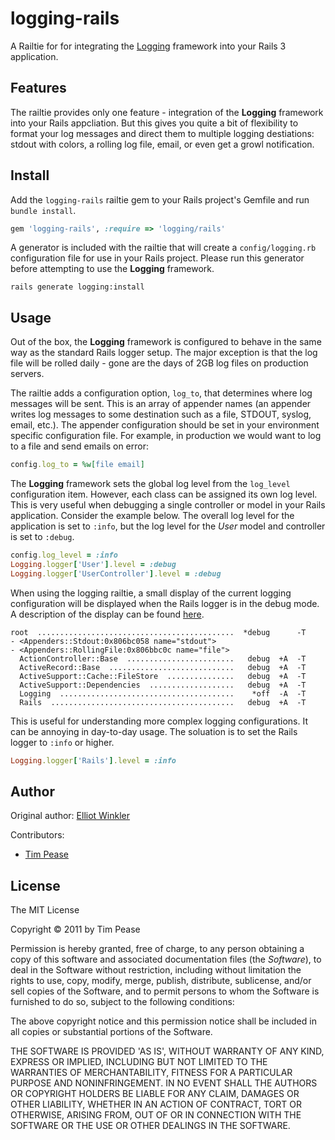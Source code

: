 logging-rails
=============

A Railtie for for integrating the [Logging](https://github.com/TwP/logging)
framework into your Rails 3 application.

Features
--------

The railtie provides only one feature - integration of the **Logging**
framework into your Rails appcliation. But this gives you quite a bit of
flexibility to format your log messages and direct them to multiple logging
destiations: stdout with colors, a rolling log file, email, or even get a
growl notification.

Install
-------

Add the ```logging-rails``` railtie gem to your Rails project's Gemfile and run ```bundle install```.

```ruby
gem 'logging-rails', :require => 'logging/rails'
````

A generator is included with the railtie that will create a ```config/logging.rb```
configuration file for use in your Rails project. Please run this generator
before attempting to use the **Logging** framework.

```
rails generate logging:install
```

Usage
-----

Out of the box, the **Logging** framework is configured to behave in the same
way as the standard Rails logger setup. The major exception is that the log
file will be rolled daily - gone are the days of 2GB log files on production
servers.

The railtie adds a configuration option, ```log_to```, that determines where
log messages will be sent. This is an array of appender names (an appender
writes log messages to some destination such as a file, STDOUT, syslog, email,
etc.). The appender configuration should be set in your environment specific
configuration file. For example, in production we would want to log to a file
and send emails on error:

```ruby
config.log_to = %w[file email]
```

The **Logging** framework sets the global log level from the ```log_level```
configuration item. However, each class can be assigned its own log level.
This is very useful when debugging a single controller or model in your
Rails application. Consider the example below. The overall log level for the
application is set to ```:info```, but the log level for the *User* model and
controller is set to ```:debug```.

```ruby
config.log_level = :info
Logging.logger['User'].level = :debug
Logging.logger['UserController'].level = :debug
```

When using the logging railtie, a small display of the current logging
configuration will be displayed when the Rails logger is in the debug mode.
A description of the display can be found [here](https://github.com/TwP/logging/blob/master/lib/logging.rb#L400).

```
root  ............................................  *debug      -T
- <Appenders::Stdout:0x806bc058 name="stdout">
- <Appenders::RollingFile:0x806bbc0c name="file">
  ActionController::Base  ........................   debug  +A  -T
  ActiveRecord::Base  ............................   debug  +A  -T
  ActiveSupport::Cache::FileStore  ...............   debug  +A  -T
  ActiveSupport::Dependencies  ...................   debug  +A  -T
  Logging  .......................................    *off  -A  -T
  Rails  .........................................   debug  +A  -T
```

This is useful for understanding more complex logging configurations. It can
be annoying in day-to-day usage. The soluation is to set the Rails logger to
```:info``` or higher.

```ruby
Logging.logger['Rails'].level = :info
```

Author
------

Original author: [Elliot Winkler](https://github.com/mcmire)

Contributors:

* [Tim Pease](https://github.com/TwP)

License
-------

The MIT License

Copyright © 2011 by Tim Pease

Permission is hereby granted, free of charge, to any person obtaining
a copy of this software and associated documentation files (the
*Software*), to deal in the Software without restriction, including
without limitation the rights to use, copy, modify, merge, publish,
distribute, sublicense, and/or sell copies of the Software, and to
permit persons to whom the Software is furnished to do so, subject to
the following conditions:

The above copyright notice and this permission notice shall be
included in all copies or substantial portions of the Software.

THE SOFTWARE IS PROVIDED 'AS IS', WITHOUT WARRANTY OF ANY KIND,
EXPRESS OR IMPLIED, INCLUDING BUT NOT LIMITED TO THE WARRANTIES OF
MERCHANTABILITY, FITNESS FOR A PARTICULAR PURPOSE AND NONINFRINGEMENT.
IN NO EVENT SHALL THE AUTHORS OR COPYRIGHT HOLDERS BE LIABLE FOR ANY
CLAIM, DAMAGES OR OTHER LIABILITY, WHETHER IN AN ACTION OF CONTRACT,
TORT OR OTHERWISE, ARISING FROM, OUT OF OR IN CONNECTION WITH THE
SOFTWARE OR THE USE OR OTHER DEALINGS IN THE SOFTWARE.
